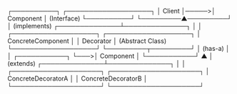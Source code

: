 ┌──────────┐      ┌───────────────────┐
│  Client  │─────>│     Component     │ (Interface)
└──────────┘      └─────────▲─────────┘
                              │ (implements)
               ┌──────────────┴──────────────┐
               │                             │
    ┌───────────────────┐         ┌───────────────────┐
    │ ConcreteComponent │         │     Decorator     │ (Abstract Class)
    └───────────────────┘         └─────────┬─────────┘
                                            │ (has-a)
                                            │
                                            │    ┌───────────┐
                                            └───>│ Component │
                                                 └───────────┘
                                                      ▲
                                                      │ (extends)
                                       ┌──────────────┴──────────────┐
                                       │                             │
                            ┌────────────────────┐      ┌────────────────────┐
                            │ ConcreteDecoratorA │      │ ConcreteDecoratorB │
                            └────────────────────┘      └────────────────────┘


